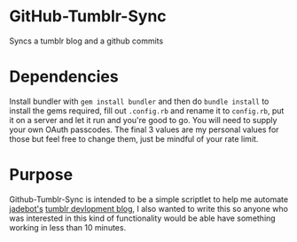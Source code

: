 # GitHub-Tumblr-Sync
Syncs a tumblr blog and a github commits

# Dependencies
Install bundler with `gem install bundler` and then do `bundle install` to install the gems required, fill out `.config.rb` and rename it to `config.rb`, put it on a server and let it run and you're good to go. You will need to supply your own OAuth passcodes. The final 3 values are my personal values for those but feel free to change them, just be mindful of your rate limit.

# Purpose
Github-Tumblr-Sync is intended to be a simple scriptlet to help me automate [jadebot's](https://github.com/oct2pus/jadebot) [tumblr devlopment blog](https://jadebot-discord.tumblr.com/), I also wanted to write this so anyone who was interested in this kind of functionality would be able have something working in less than 10 minutes.
